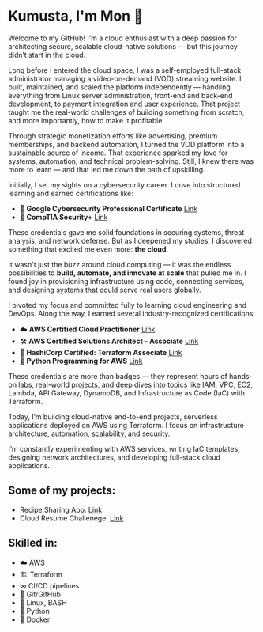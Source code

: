 # Kumusta, I'm Mon 👋

Welcome to my GitHub! I'm a cloud enthusiast with a deep passion for architecting secure, scalable cloud-native solutions — but this journey didn’t start in the cloud.

Long before I entered the cloud space, I was a self-employed full-stack administrator managing a video-on-demand (VOD) streaming website. I built, maintained, and scaled the platform independently — handling everything from Linux server administration, front-end and back-end development, to payment integration and user experience. That project taught me the real-world challenges of building something from scratch, and more importantly, how to make it profitable.

Through strategic monetization efforts like advertising, premium memberships, and backend automation, I turned the VOD platform into a sustainable source of income. That experience sparked my love for systems, automation, and technical problem-solving. Still, I knew there was more to learn — and that led me down the path of upskilling.

Initially, I set my sights on a cybersecurity career. I dove into structured learning and earned certifications like:

- 📜 **Google Cybersecurity Professional Certificate** [Link](https://www.credly.com/badges/198dff22-aa3e-4dff-86f7-6cafe5f26a01/)
- 🔐 **CompTIA Security+** [Link](https://www.credly.com/badges/280beb67-e881-4885-910b-8e2da76dcdb4)

These credentials gave me solid foundations in securing systems, threat analysis, and network defense. But as I deepened my studies, I discovered something that excited me even more: **the cloud**.

It wasn't just the buzz around cloud computing — it was the endless possibilities to **build, automate, and innovate at scale** that pulled me in. I found joy in provisioning infrastructure using code, connecting services, and designing systems that could serve real users globally.

I pivoted my focus and committed fully to learning cloud engineering and DevOps. Along the way, I earned several industry-recognized certifications:

- ☁️ **AWS Certified Cloud Practitioner** [Link](https://www.credly.com/badges/40cdcee9-6255-4d1a-a8be-03f2f7484002/public_url)
- 🛠️ **AWS Certified Solutions Architect – Associate** [Link](https://www.credly.com/badges/48af8993-7186-491c-98ef-3440f28eccff)
- 🧪 **HashiCorp Certified: Terraform Associate** [Link](https://www.credly.com/badges/d30978e3-8b70-4ebb-8ee5-6a4340e5b8f1/public_url)
- 🐍 **Python Programming for AWS** [Link](https://drive.google.com/file/d/1P6L7vtOoKuH0abvuPKWoj0QnolFRDTXY/view)

These credentials are more than badges — they represent hours of hands-on labs, real-world projects, and deep dives into topics like IAM, VPC, EC2, Lambda, API Gateway, DynamoDB, and Infrastructure as Code (IaC) with Terraform.

Today, I’m building cloud-native end-to-end projects, serverless applications deployed on AWS using Terraform. I focus on infrastructure architecture, automation, scalability, and security.

I’m constantly experimenting with AWS services, writing IaC templates, designing network architectures, and developing full-stack cloud applications.

## Some of my projects:

- Recipe Sharing App. [Link](https://github.com/kurokood/recipe_sharing_app)
- Cloud Resume Challenege. [Link](https://github.com/kurokood/cloud_resume_challenge)

## Skilled in:

- ☁️ AWS
- 🏗 Terraform
- ∞ CI/CD pipelines
- 💠 Git/GitHub
- 🐧 Linux, BASH
- 🐍 Python
- 🐳 Docker




